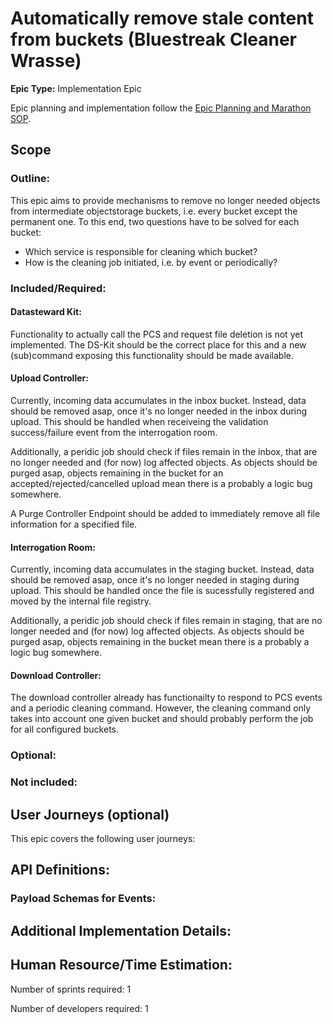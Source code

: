 # Automatically remove stale content from buckets (Bluestreak Cleaner Wrasse)
**Epic Type:** Implementation Epic

Epic planning and implementation follow the
[Epic Planning and Marathon SOP](https://docs.ghga-dev.de/main/sops/sop001_epic_planning.html).


## Scope
### Outline:

This epic aims to provide mechanisms to remove no longer needed objects from intermediate objectstorage buckets, i.e. every bucket except the permanent one.
To this end, two questions have to be solved for each bucket:
 - Which service is responsible for cleaning which bucket?
 - How is the cleaning job initiated, i.e. by event or periodically?

### Included/Required:

#### Datasteward Kit:
Functionality to actually call the PCS and request file deletion is not yet implemented.
The DS-Kit should be the correct place for this and a new (sub)command exposing this functionality should be made available.

#### Upload Controller:
Currently, incoming data accumulates in the inbox bucket. Instead, data should be removed asap, once it's no longer needed in the inbox during upload. This should be handled when receiveing the validation success/failure event from the interrogation room.

Additionally, a peridic job should check if files remain in the inbox, that are no longer needed and (for now) log affected objects. As objects should be purged asap, objects remaining in the bucket for an accepted/rejected/cancelled upload mean there is a probably a logic bug somewhere.

A Purge Controller Endpoint should be added to immediately remove all file information for a specified file.


#### Interrogation Room:
Currently, incoming data accumulates in the staging bucket. Instead, data should be removed asap, once it's no longer needed in staging during upload. This should be handled once the file is sucessfully registered and moved by the internal file registry.

Additionally, a peridic job should check if files remain in staging, that are no longer needed and (for now) log affected objects. As objects should be purged asap, objects remaining in the bucket mean there is a probably a logic bug somewhere.


#### Download Controller:
The download controller already has functionailty to respond to PCS events and a periodic cleaning command.
However, the cleaning command only takes into account one given bucket and should probably perform the job for all configured buckets.

### Optional:


### Not included:


## User Journeys (optional)

This epic covers the following user journeys:



## API Definitions:

### Payload Schemas for Events:


## Additional Implementation Details:


## Human Resource/Time Estimation:

Number of sprints required: 1

Number of developers required: 1
